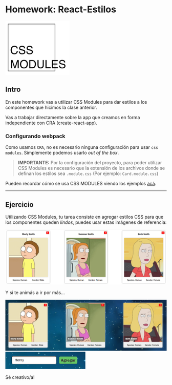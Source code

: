 # Homework: React-Estilos


<img src='../img/cssModules-logo.png' width='200px'/>

## Intro

En este homework vas a utilizar CSS Modules para dar estilos a los componentes que hicimos la clase anterior.

Vas a trabajar directamente sobre la app que creamos en forma independiente con CRA (create-react-app).

### Configurando webpack

Como usamos `CRA`, no es necesario ninguna configuración para usar `css modules`. Simplemente podemos usarlo *out of the box*.

>__IMPORTANTE:__ Por la configuración del proyecto, para poder utilizar CSS Modules es necesario que la extensión de los archivos donde se definan los estilos sea `.module.css` (Por ejemplo: `Card.module.css`)

Pueden recordar cómo se usa CSS MODULES viendo los ejemplos [acá](https://css-modules.github.io/webpack-demo/).

---

## Ejercicio

Utilizando CSS Modules, tu tarea consiste en agregar estilos CSS para que los componentes queden *lindos*, puedes usar estas imágenes de referencia:

<img src='../img/cards.png' width='600px'/>

Y si te animás a ir por más...

<img src='../img/cards2.png' width='600px'/>

<img src='../img/Searchbar.png' width='250px'/>

Sé creativo/a!
